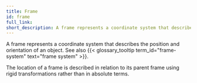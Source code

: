 ```yaml
---
title: Frame
id: frame
full_link:
short_description: A frame represents a coordinate system that describes the position and orientation of an object.
---
```


A frame represents a coordinate system that describes the position and orientation of an object.
See also {{< glossary_tooltip term_id="frame-system" text="frame system" >}}.

The location of a frame is described in relation to its parent frame using rigid transformations rather than in absolute terms.
